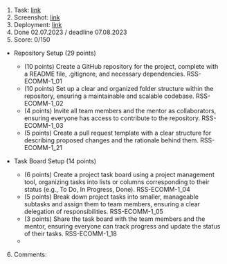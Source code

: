 1) Task: [link](https://github.com/rolling-scopes-school/tasks/blob/master/tasks/eCommerce-Application/Sprints/Sprint%231.md)
2) Screenshot: [link](url)
3) Deployment: [link](url) 
4) Done 02.07.2023 / deadline 07.08.2023
5) Score: 0/150  
- Repository Setup (29 points)  
   - (10 points) Create a GitHub repository for the project, complete with a README file, .gitignore, and necessary dependencies. RSS-ECOMM-1_01
   - (10 points) Set up a clear and organized folder structure within the repository, ensuring a maintainable and scalable codebase. RSS-ECOMM-1_02
   - (4 points) Invite all team members and the mentor as collaborators, ensuring everyone has access to contribute to the repository. RSS-ECOMM-1_03
   - (5 points) Create a pull request template with a clear structure for describing proposed changes and the rationale behind them. RSS-ECOMM-1_21 

- Task Board Setup (14 points)  
   - (6 points) Create a project task board using a project management tool, organizing tasks into lists or columns corresponding to their status (e.g., To Do, In Progress, Done). RSS-ECOMM-1_04
   - (5 points) Break down project tasks into smaller, manageable subtasks and assign them to team members, ensuring a clear delegation of responsibilities. RSS-ECOMM-1_05 
   - (3 points) Share the task board with the team members and the mentor, ensuring everyone can track progress and update the status of their tasks. RSS-ECOMM-1_18
   - 
6) Comments: 
